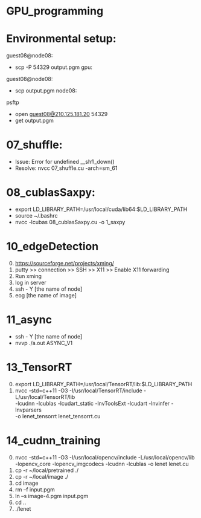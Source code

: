 
# GPU_programming

# Environmental setup:
guest08@node08:
- scp -P 54329 output.pgm  gpu:

guest08@node08:
- scp output.pgm  node08:

psftp
- open guest08@210.125.181.20 54329
- get output.pgm

# 07_shuffle:
- Issue: Error for undefined __shfl_down()
- Resolve: nvcc 07_shuffle.cu -arch=sm_61
	
# 08_cublasSaxpy:
- export LD_LIBRARY_PATH=/usr/local/cuda/lib64:$LD_LIBRARY_PATH
- source ~/.bashrc
- nvcc -lcubas 08_cublasSaxpy.cu -o 1_saxpy
	
# 10_edgeDetection
0. https://sourceforge.net/projects/xming/
1. putty >> connection >> SSH >> X11 >> Enable X11 forwarding
2. Run xming
3. log in server
4. ssh - Y [the name of node]
5. eog [the name of image]
	
# 11_async
- ssh - Y [the name of node]
- nvvp ./a.out ASYNC_V1
	
# 13_TensorRT
0. export LD_LIBRARY_PATH=/usr/local/TensorRT/lib:$LD_LIBRARY_PATH
1. nvcc -std=c++11 -O3 -I/usr/local/TensorRT/include -L/usr/local/TensorRT/lib \
			 -lcudnn -lcublas -lcudart_static -lnvToolsExt -lcudart -lnvinfer -lnvparsers \
			 -o lenet_tensorrt lenet_tensorrt.cu

# 14_cudnn_training
0. nvcc -std=c++11 -O3 -I/usr/local/opencv/include 
-L/usr/local/opencv/lib -lopencv_core -lopencv_imgcodecs 
-lcudnn -lcublas -o lenet lenet.cu
1. cp -r ~/local/pretrained ./
2. cp -r ~/local/image ./
3. cd image
4. rm –f input.pgm
5. ln –s image-4.pgm input.pgm
6. cd ..
7. ./lenet
